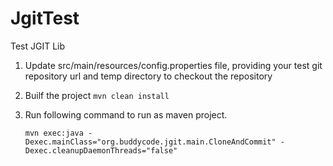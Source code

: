 # JgitTest
Test JGIT Lib

1. Update src/main/resources/config.properties file, providing your test git repository url and temp directory to checkout the repository
2. Builf the project
   `mvn clean install`
3. Run following command to run as maven project.

   `mvn exec:java -Dexec.mainClass="org.buddycode.jgit.main.CloneAndCommit" -Dexec.cleanupDaemonThreads="false"`
